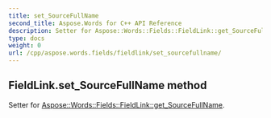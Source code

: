 ```yaml
---
title: set_SourceFullName
second_title: Aspose.Words for C++ API Reference
description: Setter for Aspose::Words::Fields::FieldLink::get_SourceFullName. 
type: docs
weight: 0
url: /cpp/aspose.words.fields/fieldlink/set_sourcefullname/
---
```

## FieldLink.set_SourceFullName method


Setter for [Aspose::Words::Fields::FieldLink::get_SourceFullName](./get_sourcefullname/).

